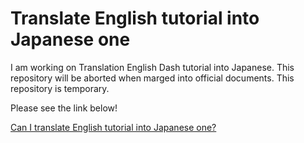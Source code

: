 # Translate English tutorial into Japanese one

I am working on Translation English Dash tutorial into Japanese. 
This repository will be aborted when marged into official documents. This repository is temporary.    

Please see the link below!  

[Can I translate English tutorial into Japanese one?](https://community.plot.ly/t/can-i-translate-english-tutorial-into-japanese-one/8859?u=ksnt)
